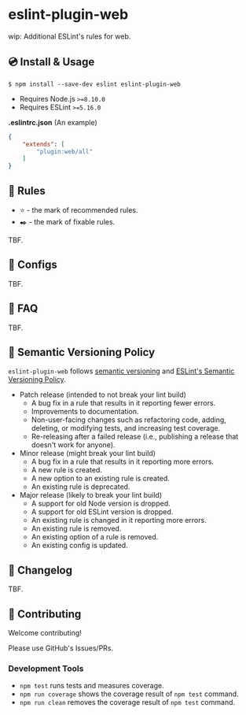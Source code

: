 # eslint-plugin-web

wip: Additional ESLint's rules for web.

## 💿 Install & Usage

```
$ npm install --save-dev eslint eslint-plugin-web
```

- Requires Node.js `>=8.10.0`
- Requires ESLint `>=5.16.0`

**.eslintrc.json** (An example)

```json
{
    "extends": [
        "plugin:web/all"
    ]
}
```

## 📖 Rules

- ⭐️ - the mark of recommended rules.
- ✒️ - the mark of fixable rules.

<!--RULES_TABLE_START-->
TBF.
<!--RULES_TABLE_END-->

## 🔧 Configs

TBF.

## 👫 FAQ

TBF.

## 🚥 Semantic Versioning Policy

`eslint-plugin-web` follows [semantic versioning](http://semver.org/) and [ESLint's Semantic Versioning Policy](https://github.com/eslint/eslint#semantic-versioning-policy).

- Patch release (intended to not break your lint build)
    - A bug fix in a rule that results in it reporting fewer errors.
    - Improvements to documentation.
    - Non-user-facing changes such as refactoring code, adding, deleting, or modifying tests, and increasing test coverage.
    - Re-releasing after a failed release (i.e., publishing a release that doesn't work for anyone).
- Minor release (might break your lint build)
    - A bug fix in a rule that results in it reporting more errors.
    - A new rule is created.
    - A new option to an existing rule is created.
    - An existing rule is deprecated.
- Major release (likely to break your lint build)
    - A support for old Node version is dropped.
    - A support for old ESLint version is dropped.
    - An existing rule is changed in it reporting more errors.
    - An existing rule is removed.
    - An existing option of a rule is removed.
    - An existing config is updated.

## 📰 Changelog

TBF.

## 💎 Contributing

Welcome contributing!

Please use GitHub's Issues/PRs.

### Development Tools

- `npm test` runs tests and measures coverage.
- `npm run coverage` shows the coverage result of `npm test` command.
- `npm run clean` removes the coverage result of `npm test` command.
